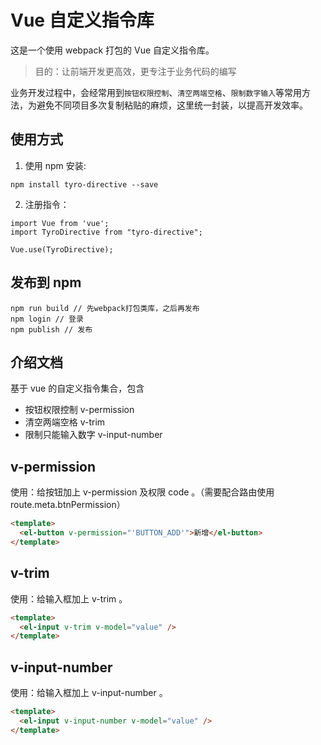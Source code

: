 # Vue 自定义指令库

这是一个使用 webpack 打包的 Vue 自定义指令库。

> 目的：让前端开发更高效，更专注于业务代码的编写

业务开发过程中，会经常用到`按钮权限控制`、`清空两端空格`、`限制数字输入`等常用方法，为避免不同项目多次复制粘贴的麻烦，这里统一封装，以提高开发效率。

## 使用方式

1. 使用 npm 安装:

```
npm install tyro-directive --save
```

2. 注册指令：

```
import Vue from 'vue';
import TyroDirective from "tyro-directive";

Vue.use(TyroDirective);
```

## 发布到 npm

```
npm run build // 先webpack打包类库，之后再发布
npm login // 登录
npm publish // 发布
```

## 介绍文档

基于 vue 的自定义指令集合，包含

- 按钮权限控制 v-permission
- 清空两端空格 v-trim
- 限制只能输入数字 v-input-number

## v-permission

使用：给按钮加上 v-permission 及权限 code 。（需要配合路由使用 route.meta.btnPermission）

```html
<template>
  <el-button v-permission="'BUTTON_ADD'">新增</el-button>
</template>
```

## v-trim

使用：给输入框加上 v-trim 。

```html
<template>
  <el-input v-trim v-model="value" />
</template>
```

## v-input-number

使用：给输入框加上 v-input-number 。

```html
<template>
  <el-input v-input-number v-model="value" />
</template>
```
